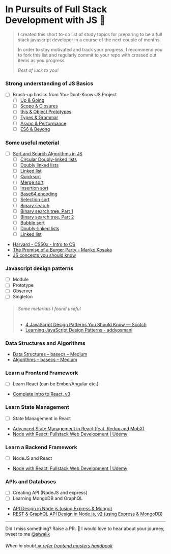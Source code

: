 

# In Pursuits of Full Stack Development with JS 🚀
  

> I created this short to-do list of study topics for preparing to be a
> full stack javascript developer in a course of the next couple of
> months.
> 
> In order to stay motivated and track your progress, I recommend you to fork this
> list and regularly commit to your repo with crossed out items as you progress.
> 
> _Best of luck to you!_
### Strong understanding of JS Basics
- [ ] Brush-up basics from You-Dont-Know-JS Project
  - [ ] [Up & Going](https://github.com/getify/You-Dont-Know-JS/blob/master/up%20&%20going/README.md#you-dont-know-js-up--going)
  - [ ] [Scope & Closures](https://github.com/getify/You-Dont-Know-JS/blob/master/scope%20&%20closures/README.md#you-dont-know-js-scope--closures)
  - [ ] [this & Object Prototypes](https://github.com/getify/You-Dont-Know-JS/blob/master/this%20&%20object%20prototypes/README.md#you-dont-know-js-this--object-prototypes)
  - [ ] [Types & Grammar](https://github.com/getify/You-Dont-Know-JS/blob/master/types%20&%20grammar/README.md#you-dont-know-js-types--grammar)
  - [ ] [Async & Performance](https://github.com/getify/You-Dont-Know-JS/blob/master/async%20&%20performance/README.md#you-dont-know-js-async--performance)
  - [ ] [ES6 & Beyong](https://github.com/getify/You-Dont-Know-JS/blob/master/es6%20&%20beyond/README.md#you-dont-know-js-es6--beyond)

### Some useful meterial
- [ ] [Sort and Search Algorithms in JS](https://www.nczonline.net/blog/tag/computer-science/)
  - [ ] [Circular Doubly-linked lists](https://humanwhocodes.com/blog/2019/03/computer-science-in-javascript-circular-doubly-linked-lists/)
  - [ ] [Doubly linked lists](https://humanwhocodes.com/blog/2019/02/computer-science-in-javascript-doubly-linked-lists/)
  - [ ] [Linked list](https://humanwhocodes.com/blog/2019/01/computer-science-in-javascript-linked-list/)
  - [ ] [Quicksort](https://humanwhocodes.com/blog/2012/11/27/computer-science-in-javascript-quicksort/)
  - [ ] [Merge sort](https://humanwhocodes.com/blog/2012/10/02/computer-science-and-javascript-merge-sort/)
  - [ ] [Insertion sort](https://humanwhocodes.com/blog/2012/09/17/computer-science-in-javascript-insertion-sort/)
  - [ ] [Base64 encoding](https://humanwhocodes.com/blog/2009/12/08/computer-science-in-javascript-base64-encoding/)
  - [ ] [Selection sort](https://humanwhocodes.com/blog/2009/09/08/computer-science-in-javascript-selection-sort/)
  - [ ] [Binary search](https://humanwhocodes.com/blog/2009/09/01/computer-science-in-javascript-binary-search/)
  - [ ] [Binary search tree, Part 1](https://humanwhocodes.com/blog/2009/06/09/computer-science-in-javascript-binary-search-tree-part-1/)
  - [ ] [Binary search tree, Part 2](https://humanwhocodes.com/blog/2009/06/16/computer-science-in-javascript-binary-search-tree-part-2/)
  - [ ] [Bubble sort](https://humanwhocodes.com/blog/2009/05/26/computer-science-in-javascript-bubble-sort/)
  - [ ] [Doubly-linked lists](https://humanwhocodes.com/blog/2009/04/21/computer-science-in-javascript-doubly-linked-lists/)
  - [ ] [Linked list](https://humanwhocodes.com/blog/2009/04/13/computer-science-in-javascript-linked-list/)

- [Harvard - CS50x - Intro to CS](https://www.edx.org/course/cs50s-introduction-computer-science-harvardx-cs50x)
- [The Promise of a Burger Party - Mariko Kosaka](https://kosamari.com/notes/the-promise-of-a-burger-party)
- [JS concepts you should know](https://medium.com/dev-bits/a-perfect-guide-for-cracking-a-javascript-interview-a-developers-perspective-23a5c0fa4d0d)


### Javascript design patterns
  - [ ] Module
  - [ ] Prototype
  - [ ] Observer
  - [ ] Singleton
> ###### Some meterials I found useful
> - [4 JavaScript Design Patterns You Should Know ― Scotch](https://scotch.io/bar-talk/4-javascript-design-patterns-you-should-know)
> - [Learning JavaScript Design Patterns - addyosmani](https://addyosmani.com/resources/essentialjsdesignpatterns/book/)


### Data Structures and Algorithms  
- [Data Structures – basecs – Medium](https://medium.com/basecs/tagged/data-structures)
- [Algorithms – basecs – Medium](https://medium.com/basecs/tagged/algorithms)


### Learn a Frontend Framework
- [ ] Learn React (can be Ember/Angular etc.)
- [Complete Intro to React, v3](https://frontendmasters.com/courses/react/)


### Learn State Management
- [ ] State Management in React
- [Advanced State Management in React (feat. Redux and MobX)](https://frontendmasters.com/courses/react-state/)
- [Node with React: Fullstack Web Development | Udemy](https://www.udemy.com/node-with-react-fullstack-web-development/)

### Learn a Backend Framework
- [ ] NodeJS and React
- [Node with React: Fullstack Web Development | Udemy](https://www.udemy.com/node-with-react-fullstack-web-development/)

### APIs and Databases
- [ ] Creating API (NodeJS and express)
- [ ] Learning MongoDB and GraphQL
- [API Design in Node.js (using Express & Mongo)](https://frontendmasters.com/courses/api-design-nodejs/)
- [REST & GraphQL API Design in Node.js, v2 (using Express & MongoDB)](https://frontendmasters.com/courses/api-node-rest-graphql/)

----------


Did I miss something? Raise a PR. 🙌
I would love to hear about your journey, tweet to me [@siwalik](https://www.twitter.com/siwalik)
###### When in doubt[ => refer frontend masters handbook](https://frontendmasters.com/books/front-end-handbook/2018/)
